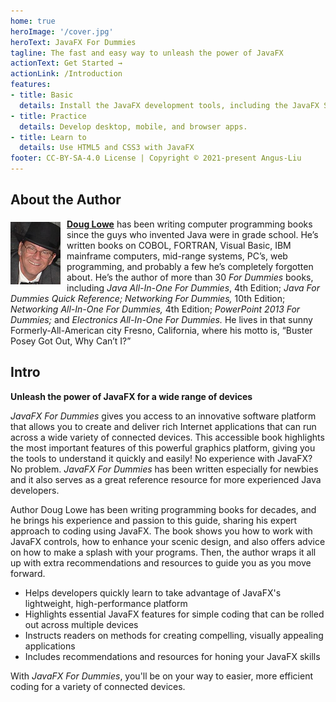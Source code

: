 ```yaml
---
home: true
heroImage: '/cover.jpg'
heroText: JavaFX For Dummies
tagline: The fast and easy way to unleash the power of JavaFX
actionText: Get Started →
actionLink: /Introduction
features:
- title: Basic
  details: Install the JavaFX development tools, including the JavaFX SDK, the Java SE JDK, and NetBeans.
- title: Practice
  details: Develop desktop, mobile, and browser apps.
- title: Learn to
  details: Use HTML5 and CSS3 with JavaFX
footer: CC-BY-SA-4.0 License | Copyright © 2021-present Angus-Liu
---
```


## About the Author

<img src="assets/author.jpg" alt="Doug Lowe" width="80" align="left" style="padding: 5px 10px 0 0"/>

**[Doug Lowe](https://www.amazon.co.uk/Doug-Lowe/e/B000APHPV2?ref_=dbs_p_pbk_r00_abau_000000)** has been writing computer programming books since the guys who invented Java were in grade school. He’s written books on COBOL, FORTRAN, Visual Basic, IBM mainframe computers, mid-range systems, PC’s, web programming, and probably a few he’s completely forgotten about. He’s the author of more than 30 *For Dummies* books, including *Java All-In-One For Dummies*, 4th Edition; *Java For Dummies Quick Reference; Networking For Dummies,* 10th Edition; *Networking All-In-One For Dummies,* 4th Edition; *PowerPoint 2013 For Dummies;* and *Electronics All-In-One For Dummies.* He lives in that sunny Formerly-All-American city Fresno, California, where his motto is, “Buster Posey Got Out, Why Can’t I?”

## Intro

**Unleash the power of JavaFX for a wide range of devices**

*JavaFX For Dummies* gives you access to an innovative software platform that allows you to create and deliver rich Internet applications that can run across a wide variety of connected devices. This accessible book highlights the most important features of this powerful graphics platform, giving you the tools to understand it quickly and easily! No experience with JavaFX? No problem. *JavaFX For Dummies* has been written especially for newbies and it also serves as a great reference resource for more experienced Java developers.

Author Doug Lowe has been writing programming books for decades, and he brings his experience and passion to this guide, sharing his expert approach to coding using JavaFX. The book shows you how to work with JavaFX controls, how to enhance your scenic design, and also offers advice on how to make a splash with your programs. Then, the author wraps it all up with extra recommendations and resources to guide you as you move forward.

- Helps developers quickly learn to take advantage of JavaFX's lightweight, high-performance platform
- Highlights essential JavaFX features for simple coding that can be rolled out across multiple devices
- Instructs readers on methods for creating compelling, visually appealing applications
- Includes recommendations and resources for honing your JavaFX skills

With *JavaFX For Dummies*, you'll be on your way to easier, more efficient coding for a variety of connected devices.

